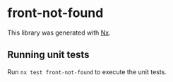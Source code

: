 # front-not-found

This library was generated with [Nx](https://nx.dev).

## Running unit tests

Run `nx test front-not-found` to execute the unit tests.
